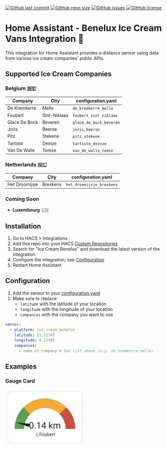 [![Github last commit](https://img.shields.io/github/last-commit/studiojw/ice-cream-benelux-ha)](https://github.com/studiojw/ice-cream-benelux-ha)
[![GitHub repo size](https://img.shields.io/github/repo-size/studiojw/ice-cream-benelux-ha)](https://github.com/studiojw/ice-cream-benelux-ha)
[![GitHub issues](https://img.shields.io/github/issues/studiojw/ice-cream-benelux-ha)](https://github.com/studiojw/ice-cream-benelux-ha/issues)
[![GitHub license](https://img.shields.io/github/license/studiojw/ice-cream-benelux-ha)](https://github.com/studiojw/ice-cream-benelux-ha/blob/main/LICENSE)

# Home Assistant - Benelux Ice Cream Vans Integration 🍦

This integration for Home Assistant provides a distance sensor using data from various ice cream companies' public APIs.

## Supported Ice Cream Companies

### Belgium 🇧🇪

| Company       | City         | configuration.yaml    |
|---------------|--------------|-------------------------|
| De Kremkerre  | Melle        | `de_kremkerre_melle`    |
| Foubert       | Sint-Niklaas | `foubert_sint_niklaas`  |
| Glace De Bock | Beveren      | `glace_de_bock_beveren` |
| Joris         | Beerse       | `joris_beerse`          |
| Pitz          | Stekene      | `pitz_stekene`          |
| Tartiste      | Deinze       | `tartiste_deinze`       |
| Van De Walle  | Temse        | `van_de_walle_temse`    |

### Netherlands 🇳🇱

| Company        | City     | configuration.yaml      |
|----------------|----------|---------------------------|
| Het Droomijsje | Breskens | `het_droomijsje_breskens` |

### Coming Soon

- **Luxembourg** 🇱🇺

## Installation

1. Go to HACS > Integrations
2. Add this repo into your HACS [Custom Repositories](https://hacs.xyz/docs/faq/custom_repositories/)
3. Search for "Ice Cream Benelux" and download the latest version of the integration.
4. Configure the integration, see [Configuration](README.md#configuration)
5. Restart Home Assistant

## Configuration

1. Add the sensor to your [configuration.yaml](https://www.home-assistant.io/docs/configuration/)
2. Make sure to replace:
   - `latitude` with the latitude of your location
   - `longitude` with the longitude of your location
   - `companies` with the company you want to use

```yaml
sensor:
  - platform: ice_cream_benelux
    latitude: 51.12345
    longitude: 4.12345
    companies:
      - name_of_company # See list above (e.g. de_kremkerre_melle)
```

## Examples

### Gauge Card

<img src="screenshots/dashboard_gauge.png" alt="Gauge Card" width="250"/>
